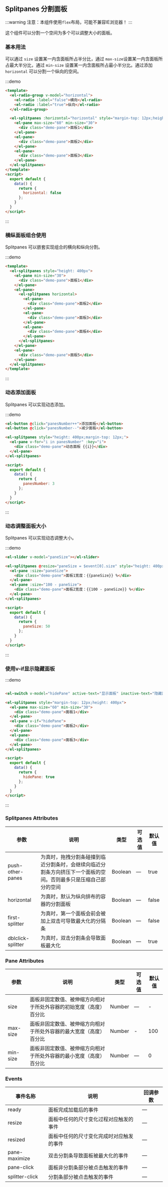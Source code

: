 ## Splitpanes 分割面板

:::warning
注意：本组件使用`flex`布局，可能不兼容IE浏览器！
:::

这个组件可以分割一个空间为多个可以调整大小的面板。

### 基本用法

可以通过 `size` 设置某一内含面板所占半分比，通过 `max-size`设置某一内含面板所占最大半分比，通过 `min-size` 设置某一内含面板所占最小半分比。通过添加 `horizontal` 可以分割一个纵向的空间。

:::demo
```html
<template>
  <el-radio-group v-model="horizontal">
    <el-radio :label="false">横向</el-radio>
    <el-radio :label="true">纵向</el-radio>
  </el-radio-group>

  <el-splitpanes :horizontal="horizontal" style="margin-top: 12px;height: 400px">
    <el-pane max-size="60" min-size="30">
      <div class="demo-pane">面板1</div>
    </el-pane>
    <el-pane>
      <div class="demo-pane">面板2</div>
    </el-pane>
    <el-pane>
      <div class="demo-pane">面板3</div>
    </el-pane>
  </el-splitpanes>
</template>
<script>
  export default {
    data() {
      return {
        horizontal: false
      };
    }
  }
</script>
```
:::


### 横纵面板组合使用

Splitpanes 可以嵌套实现组合的横向和纵向分割。

:::demo
```html
<template>
  <el-splitpanes style="height: 400px">
    <el-pane min-size="30">
      <div class="demo-pane">面板1</div>
    </el-pane>
    <el-pane>
      <el-splitpanes horizontal>
        <el-pane>
          <div class="demo-pane">面板2</div>
        </el-pane>
        <el-pane>
          <div class="demo-pane">面板3</div>
        </el-pane>
        <el-pane>
          <div class="demo-pane">面板4</div>
        </el-pane>
      </el-splitpanes>
    </el-pane>
    <el-pane>
      <div class="demo-pane">面板5</div>
    </el-pane>
  </el-splitpanes>
</template>
```
:::

### 动态添加面板

Splitpanes 可以实现动态添加。

:::demo
```html
<el-button @click="panesNumber++">添加面板</el-button>
<el-button @click="panesNumber--">减少面板</el-button>

<el-splitpanes style="height: 400px;margin-top: 12px;">
  <el-pane v-for="i in panesNumber" :key="i">
    <div class="demo-pane">动态面板 {{i}}</div>
  </el-pane>
</el-splitpanes>

<script>
  export default {
    data() {
      return {
        panesNumber: 3
      };
    }
  }
</script>
```
:::

### 动态调整面板大小

Splitpanes 可以实现动态调整大小。

:::demo
```html
<el-slider v-model="paneSize"></el-slider>

<el-splitpanes @resize="paneSize = $event[0].size" style="height: 400px;margin-top: 12px;">
  <el-pane :size="paneSize">
    <div class="demo-pane">面板1宽度：{{paneSize}} %</div>
  </el-pane>
  <el-pane :size="100 - paneSize">
    <div class="demo-pane">面板2宽度：{{100 - paneSize}} %</div>
  </el-pane>
</el-splitpanes>

<script>
  export default {
    data() {
      return {
        paneSize: 50
      };
    }
  }
</script>
```
:::

### 使用v-if显示隐藏面板

:::demo
```html

<el-switch v-model="hidePane" active-text="显示面板" inactive-text="隐藏面板"></el-switch>

<el-splitpanes style="margin-top: 12px;height: 400px">
  <el-pane max-size="60" min-size="30">
    <div class="demo-pane">面板1</div>
  </el-pane>
  <el-pane v-if="hidePane">
    <div class="demo-pane">面板2</div>
  </el-pane>
  <el-pane>
    <div class="demo-pane">面板3</div>
  </el-pane>
</el-splitpanes>

<script>
  export default {
    data() {
      return {
        hidePane: true
      };
    }
  }
</script>
```
:::


### Splitpanes Attributes
| 参数       | 说明     | 类型      | 可选值       | 默认值   |
|---------- |-------- |---------- |-------------  |-------- |
| push-other-panes  | 为真时，拖拽分割条碰撞到临近分割条时，会继续向临近分割条方向挤压下一个面板的空间。否则最多只是压缩自己部分的空间  | Boolean   |  —  |  true |
| horizontal  | 为真时，默认为纵向排布的容器的分割面板  | Boolean   |  —  |  false |
| first-splitter  | 为真时，第一个面板会前会被加上双击可导致最大化的分隔条  | Boolean   |  —  |  false |
| dblclick-splitter  | 为真时，双击分割条会导致面板最大化  | Boolean   |  —  |  true |

### Pane Attributes
| 参数       | 说明     | 类型      | 可选值       | 默认值   |
|---------- |-------- |---------- |-------------  |-------- |
| size  | 面板非固定数值、被伸缩方向相对于所处外容器的初始宽度（高度）百分比  | Number   |  —  | - |
| max-size | 面板非固定数值、被伸缩方向相对于所处外容器的最大宽度（高度）百分比   | Number   | -  |     100    |
| min-size | 面板非固定数值、被伸缩方向相对于所处外容器的最小宽度（高度）百分比   | Number   | — |  0  |


### Events
| 事件名称 | 说明 | 回调参数 |
|---------- |-------- |---------- |
| ready | 面板完成加载后的事件 | — |
| resize | 面板中任何的尺寸变化过程对应触发的事件 | — |
| resized | 面板中任何的尺寸变化完成时对应触发的事件 | — |
| pane-maximize | 双击分割条导致面板被最大化的事件 | — |
| pane-click | 面板非分割条部分被点击触发的事件 | — |
| splitter-click | 分割条部分被点击触发的事件 | — |
